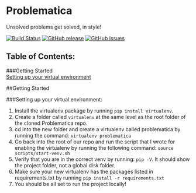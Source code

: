 # Problematica
Unsolved problems get solved, in style!

[![Build Status](https://travis-ci.org/TechMaz/Problematica-public.svg?branch=master)](https://travis-ci.org/TechMaz/Problematica-public)
[![GitHub release](https://img.shields.io/github/release/Techmaz/Problematica-public.svg)](https://github.com/TechMaz/Problematica-public/releases)
[![GitHub issues](https://img.shields.io/github/issues/TechMaz/Problematica-public.svg)](https://github.com/TechMaz/Problematica-public/issues)  


## Table of Contents:

###Getting Started  
[Setting up your virtual environment](#setting-up-your-virtual-environment)  



##Getting Started  

###Setting up your virtual environment:  

1. Install the virtualenv package by running `pip install virtualenv`.
1. Create a folder called `virtualenv` at the same level as the root folder of the cloned Problematica repo.
1. cd into the new folder and create a virtualenv called problematica by running the command: `virtualenv problematica`
1. Go back into the root of our repo and run the script that I wrote for enabling the virtualenv by running the following command: `source scripts/start-venv.sh`
1. Verify that you are in the correct venv by running: `pip -V`. It should show the project folder, not a global disk folder.
1. Make sure your new virtualenv has the packages listed in requirements.txt by running `pip install -r requirements.txt`
1. You should be all set to run the project locally!
